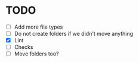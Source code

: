 # TODO

- [ ] Add more file types
- [ ] Do not create folders if we didn't move anything
- [x] Lint
- [ ] Checks
- [ ] Move folders too?
